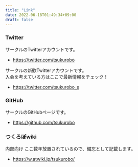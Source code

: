 ```yaml
---
title: "Link"
date: 2022-06-18T01:49:34+09:00
draft: false
---
```

### Twitter
サークルのTwitterアカウントです。
* https://twitter.com/tsukurobo

サークルの新歓Twitterアカウントです。\
入会を考えている方はここで最新情報をチェック！
* https://twitter.com/tsukurobo_s

### GitHub
サークルのGitHubページです。
* https://github.com/tsukurobo

### つくろぼwiki
内部向け ここ数年放置されているので、備忘として記載します。
* https://w.atwiki.jp/tsukurobo/